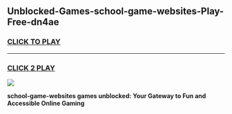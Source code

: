
## Unblocked-Games-school-game-websites-Play-Free-dn4ae
<h3>
<a href="https://premium76.site?title=school-game-websites&ref=10A">CLICK TO PLAY</a></h3>
<hr>

<h3>
<a href="https://premium76.site?title=school-game-websites&ref=10A">CLICK 2 PLAY</a>
  
</h3>

<a href="https://premium76.site?title=school-game-websites&ref=10A"><img src="https://clearcache.store/games.png"></a>


**school-game-websites games unblocked: Your Gateway to Fun and Accessible Online Gaming**
